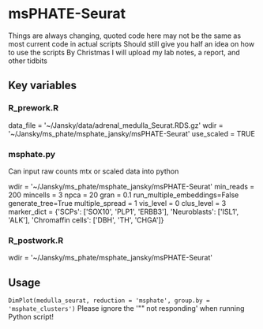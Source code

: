 # msPHATE-Seurat
Things are always changing, quoted code here may not be the same as most current code in actual scripts
Should still give you half an idea on how to use the scripts
By Christmas I will upload my lab notes, a report, and other tidbits

## Key variables

### R_prework.R
data_file = '~/Jansky/data/adrenal_medulla_Seurat.RDS.gz'
wdir = '~/Jansky/ms_phate/msphate_jansky/msPHATE-Seurat'
use_scaled = TRUE

### msphate.py
Can input raw counts mtx or scaled data into python

wdir = '~/Jansky/ms_phate/msphate_jansky/msPHATE-Seurat'
min_reads = 200
mincells = 3
npca = 20
gran = 0.1
run_multiple_embeddings=False
generate_tree=True
multiple_spread = 1
vis_level = 0
clus_level = 3
marker_dict = {'SCPs': ['SOX10', 'PLP1', 'ERBB3'],
               'Neuroblasts': ['ISL1', 'ALK'],
               'Chromaffin cells': ['DBH', 'TH', 'CHGA']}

### R_postwork.R
wdir = '~/Jansky/ms_phate/msphate_jansky/msPHATE-Seurat'

## Usage
`DimPlot(medulla_seurat, reduction = 'msphate', group.by = 'msphate_clusters')`
Please ignore the '"" not responding' when running Python script!